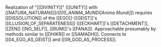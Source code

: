 Realization of "[[DIVINITY]]" ([[UNITY]] with _[[NATURA_NATURANS]]/[[05_ANIMA_MUNDI|Anima Mundi]]_) requires [[DISSOLUTION]] of the [[EGO]]-[[GEIST]]'s [[ILLUSION_OF_SEPARATENESS]] ([[ECKHART]]'s [[DETACHMENT]], [[ZEN]] [[NO_SELF]], [[RUMI]]'s [[FANA]]). Approachable presumably by methods similar to [[DHIKR]] or [[SAMADHI]]. Connects to [[04_EGO_AS_GEIST]] and [[09_GOD_AS_PROCESS]].